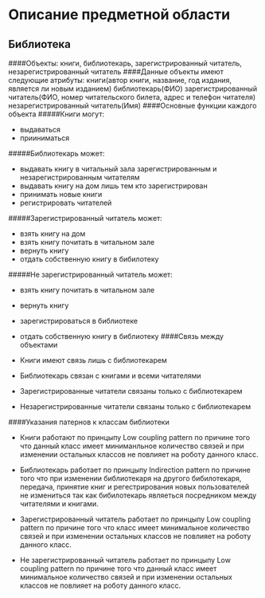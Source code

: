 Описание предметной области
===========================
Библиотека
----------
####Объекты:
книги, библиотекарь, зарегистрированный читатель, незарегистрированный читатель
####Данные объекты имеют следующие атрибуты:
книги(автор книги, название, год издания, является ли новым изданием)
библиотекарь(ФИО)
зарегистрированный читатель(ФИО, номер читательского билета, адрес и телефон читателя)
незарегистрированный читатель(Имя)
####Основные функции каждого объекта
#####Книги могут:
* выдаваться
* прииниматься

#####Библиотекарь может:
* выдавать книгу в читальный зала зарегистрированным и незарегистрированным читателям
* выдавать книгу на дом лишь тем кто зарегистрирован
* принимать новые книги
* регистрировать читателей

#####Зарегистрированный читатель может:
* взять книгу на дом
* взять книгу почитать в читальном зале
* вернуть книгу
* отдать собственную книгу в бибилотеку

#####Не зарегистрированный читатель может:
* взять книгу почитать в читальном зале
* вернуть книгу
* зарегистрироваться в библиотеке
* отдать собственную книгу в библиотеку
####Связь между объектами

* Книги имеют связь лишь с библиотекарем
* Библиотекарь связан с книгами и всеми читателями
* Зарегистрированные читатели связаны только с библиотекарем
* Незарегистрированные читатели связаны только с библиотекарем

####Указания патернов к классам библиотеки
* Книги работают по принцыпу Low coupling pattern по причине того что данный класс имеет миниманльное количество связей и при изменении остальных классов не повлияет на роботу данного класс.

* Библиотекарь работает по принцыпу Indirection pattern по причине того что при изменении библиотекаря на другого бибилотекаря, передача, принятие книг и регестрирования новых пользователей не измениться так как бибилотекарь являеться посредником между читателями и книгами.

* Зарегистрированный читатель работает по принцыпу Low coupling pattern по причине того что класс имеет минимальное количество связей и при изменении остальных классов не повлияет на роботу данного класс.

* Не зарегистрированный читатель работает по принцыпу Low coupling pattern по причине того что данный класс имеет минимальное количество связей и при изменении остальных классов не повлияет на роботу данного класс.
